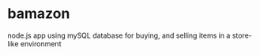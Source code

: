 # bamazon
node.js app using mySQL database for buying, and selling items in a store-like environment

